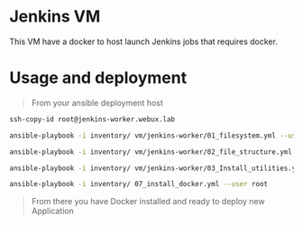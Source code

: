 # Jenkins VM

This VM have a docker to host launch Jenkins jobs that requires docker.

# Usage and deployment

> From your ansible deployment host

```bash
ssh-copy-id root@jenkins-worker.webux.lab
```

```bash
ansible-playbook -i inventory/ vm/jenkins-worker/01_filesystem.yml --user root
```

```bash
ansible-playbook -i inventory/ vm/jenkins-worker/02_file_structure.yml --user root
```

```bash
ansible-playbook -i inventory/ vm/jenkins-worker/03_Install_utilities.yml --user root
```

```bash
ansible-playbook -i inventory/ 07_install_docker.yml --user root
```

> From there you have Docker installed and ready to deploy new Application
